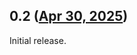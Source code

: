 ## 0.2 ([Apr 30, 2025](https://github.com/ramensoftware/windhawk-mods/blob/35d83479873db11a4a1b538ad1eb5a044c4355f5/mods/edge-hot-corner-desktop-switch.wh.cpp))

Initial release.
